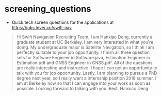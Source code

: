 # screening_questions
- Quick tech screen questions for the applications at https://jobs.lever.co/swift-nav

> Hi Swift Navigation Recruiting Team,
> I am Hanxiao Deng, currently a graduate student at UC Berkeley. I am very interested in what you're doing. My undergraduate major is Satellite Navigation, so I think I am perfectly suitable to your job opportunity. I finish all three question sets for Software Engineer in Software.java, Estimation Engineer in Estimation.pdf and GNSS Engineer in GNSS.pdf. All of the questions are really interesting and instructive. I hope I can get an opportunity to talk with you for jop opportunity. Lastly, I am planning to pursue a PhD degree next year, so I really want a internship position 2018 summer. I am at Berkeley now so that I can engage into your work as soon as possible. Looking forward to talking with you.
Best,
Hanxiao Deng
